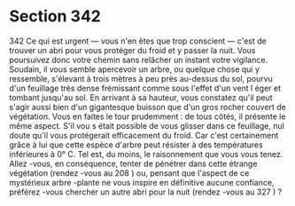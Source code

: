 # Section 342

342
Ce qui est urgent — vous n'en êtes que trop conscient — c'est de
trouver un abri pour vous protéger du froid et y passer la nuit.
Vous poursuivez donc votre chemin sans relâcher un instant
votre vigilance. Soudain, il vous semble apercevoir un arbre, ou
quelque chose qui y ressemble, s'élevant à trois mètres à peu près
au-dessus du sol, pourvu d'un feuillage très dense frémissant
comme sous l'effet d'un vent l éger et tombant jusqu'au sol. En
arrivant à sa hauteur, vous constatez qu'il peut s'agir aussi bien
d'un gigantesque buisson que d'un gros rocher couvert de
végétation. Vous en faites le tour prudemment : de tous côtés, il
présente le même aspect. S'il vou s était possible de vous glisser
dans ce feuillage, nul doute qu'il vous protégerait efficacement
du froid. Car c'est certainement grâce à lui que cette espèce
d'arbre peut résister à des températures inférieures à 0° C. Tel
est, du moins, le raisonnement que vous vous tenez. Allez -vous,
en conséquence, tenter de pénétrer dans cette étrange végétation
(rendez -vous au 208 ) ou, pensant que l'aspect de ce mystérieux
arbre -plante ne vous inspire en définitive aucune confiance,
préférez -vous chercher un autre abri pour la nuit (rendez -vous
au 327 ) ?